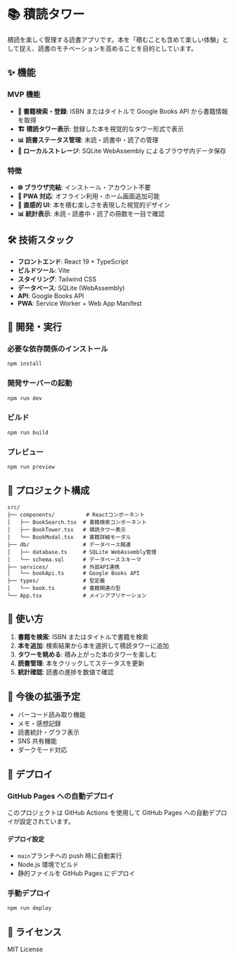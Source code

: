 # 📚 積読タワー

積読を楽しく管理する読書アプリです。本を「積むことも含めて楽しい体験」として捉え、読書のモチベーションを高めることを目的としています。

## ✨ 機能

### MVP 機能

- **📖 書籍検索・登録**: ISBN またはタイトルで Google Books API から書籍情報を取得
- **🏗️ 積読タワー表示**: 登録した本を視覚的なタワー形式で表示
- **📊 読書ステータス管理**: 未読・読書中・読了の管理
- **💾 ローカルストレージ**: SQLite WebAssembly によるブラウザ内データ保存

### 特徴

- **🌐 ブラウザ完結**: インストール・アカウント不要
- **📱 PWA 対応**: オフライン利用・ホーム画面追加可能
- **🎨 直感的 UI**: 本を積む楽しさを表現した視覚的デザイン
- **📊 統計表示**: 未読・読書中・読了の冊数を一目で確認

## 🛠️ 技術スタック

- **フロントエンド**: React 19 + TypeScript
- **ビルドツール**: Vite
- **スタイリング**: Tailwind CSS
- **データベース**: SQLite (WebAssembly)
- **API**: Google Books API
- **PWA**: Service Worker + Web App Manifest

## 🚀 開発・実行

### 必要な依存関係のインストール

```bash
npm install
```

### 開発サーバーの起動

```bash
npm run dev
```

### ビルド

```bash
npm run build
```

### プレビュー

```bash
npm run preview
```

## 📁 プロジェクト構成

```
src/
├── components/          # Reactコンポーネント
│   ├── BookSearch.tsx  # 書籍検索コンポーネント
│   ├── BookTower.tsx   # 積読タワー表示
│   └── BookModal.tsx   # 書籍詳細モーダル
├── db/                 # データベース関連
│   ├── database.ts     # SQLite WebAssembly管理
│   └── schema.sql      # データベーススキーマ
├── services/           # 外部API連携
│   └── bookApi.ts      # Google Books API
├── types/              # 型定義
│   └── book.ts         # 書籍関連の型
└── App.tsx             # メインアプリケーション
```

## 🎯 使い方

1. **書籍を検索**: ISBN またはタイトルで書籍を検索
2. **本を追加**: 検索結果から本を選択して積読タワーに追加
3. **タワーを眺める**: 積み上がった本のタワーを楽しむ
4. **読書管理**: 本をクリックしてステータスを更新
5. **統計確認**: 読書の進捗を数値で確認

## 🔮 今後の拡張予定

- バーコード読み取り機能
- メモ・感想記録
- 読書統計・グラフ表示
- SNS 共有機能
- ダークモード対応

## 🚀 デプロイ

### GitHub Pages への自動デプロイ

このプロジェクトは GitHub Actions を使用して GitHub Pages への自動デプロイが設定されています。

#### デプロイ設定

- `main`ブランチへの push 時に自動実行
- Node.js 環境でビルド
- 静的ファイルを GitHub Pages にデプロイ

### 手動デプロイ

```bash
npm run deploy
```

## 📝 ライセンス

MIT License
